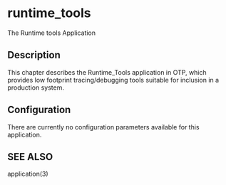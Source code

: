 <!--
%CopyrightBegin%

Copyright Ericsson AB 2023. All Rights Reserved.

Licensed under the Apache License, Version 2.0 (the "License");
you may not use this file except in compliance with the License.
You may obtain a copy of the License at

    http://www.apache.org/licenses/LICENSE-2.0

Unless required by applicable law or agreed to in writing, software
distributed under the License is distributed on an "AS IS" BASIS,
WITHOUT WARRANTIES OR CONDITIONS OF ANY KIND, either express or implied.
See the License for the specific language governing permissions and
limitations under the License.

%CopyrightEnd%
-->
# runtime_tools

The Runtime tools Application

## Description

This chapter describes the Runtime_Tools application in OTP, which provides low
footprint tracing/debugging tools suitable for inclusion in a production system.

## Configuration

There are currently no configuration parameters available for this application.

## SEE ALSO

application(3)
